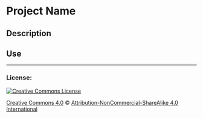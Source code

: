 Project Name
===========

  ## Description

  ## Use
  
  ----
  
  ### License:
<a rel="license" href="http://creativecommons.org/licenses/by-nc-sa/4.0/"><img alt="Creative Commons License" style="border-width:0" src="https://i.creativecommons.org/l/by-nc-sa/4.0/88x31.png" /></a>


[Creative Commons 4.0](LICENSE) © <a rel="license" href="http://creativecommons.org/licenses/by-nc-sa/4.0/">Attribution-NonCommercial-ShareAlike 4.0 International</a>
